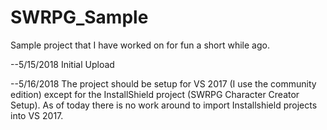 # SWRPG_Sample
Sample project that I have worked on for fun a short while ago.

--5/15/2018
Initial Upload

--5/16/2018
The project should be setup for VS 2017 (I use the community edition) except for the InstallShield project (SWRPG Character Creator Setup). As of today there is no work around to import Installshield projects into VS 2017. 
